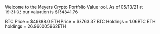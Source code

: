 Welcome to the Meyers Crypto Portfolio Value tool. 
As of 05/13/21 at 19:31:02 our valuation is $154341.76 

BTC Price = $49888.0
 ETH Price = $3763.37
BTC Holdings = 1.06BTC
 ETH holdings = 26.960005962ETH 
